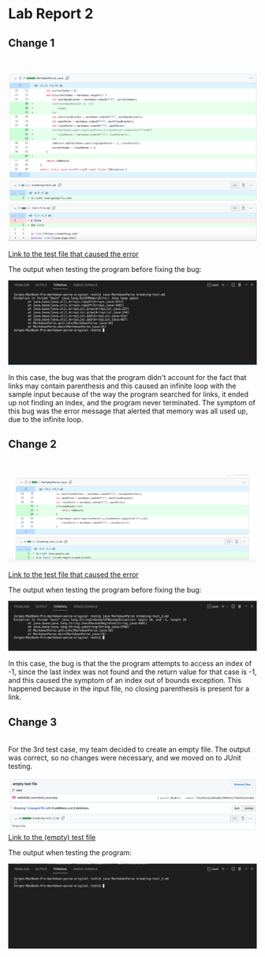# Lab Report 2 <br />

## Change 1 <br />
<br />

![Image](../lab2Images/code1.png) <br />

 [Link to the test file that caused the error
](https://github.com/mlin1026/markdown-parse/blob/9d7c61b1041cd64e006a1696f28ad7beb8536540/breaking-test.md)

The output when testing the program before fixing the bug:

![Image](../lab2Images/error1.png) <br />

In this case, the bug was that the program didn't account for the fact that links may contain parenthesis and this caused an infinite loop with the sample input because of the way the program searched for links, it ended up not finding an index, and the program never terminated. The symptom of this bug was the error message that alerted that memory was all used up, due to the infinite loop.

## Change 2 <br />
<br />

![Image](../lab2Images/code2.png) <br />

[Link to the test file that caused the error
](https://github.com/mlin1026/markdown-parse/blob/05a877c49cf8814a25ae876969eaa2731c25a638/breaking-test_2.md)

The output when testing the program before fixing the bug:

![Image](../lab2Images/error2.png) <br />

In this case, the bug is that the the program attempts to access an index of -1, since the last index was not found and the return value for that case is -1, and this caused the symptom of an index out of bounds exception. This happened because in the input file, no closing parenthesis is present for a link.


## Change 3 <br />
<br />
For the 3rd test case, my team decided to create an empty file. The output was correct, so no changes were necessary, and we moved on to JUnit testing.

<br />

![Image](../lab2Images/code3.png) <br />
[Link to the (empty) test file 
](https://github.com/mlin1026/markdown-parse/blob/7fbed91e3a3285a6b270969212f3b59153a1e4d3/breaking-test_3.md)

The output when testing the program:

![Image](../lab2Images/error3.png) <br />






